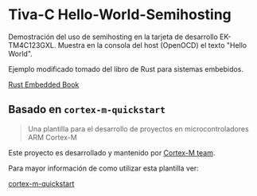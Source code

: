 # Tiva-C Hello-World-Semihosting

Demostración del uso de semihosting en la tarjeta de desarrollo EK-TM4C123GXL.
Muestra en la consola del host (OpenOCD) el texto "Hello World". 

Ejemplo modificado tomado del libro de Rust para sistemas embebidos.

[Rust Embedded Book](https://rust-embedded.github.io/book/)

 
## Basado en `cortex-m-quickstart`

> Una plantilla para el desarrollo de proyectos en microcontroladores ARM Cortex-M 

Este proyecto es desarrollado y mantenido por [Cortex-M team][team].

Para mayor información de como utilizar esta plantilla ver: 

[cortex-m-quickstart](https://github.com/rust-embedded/cortex-m-quickstart)

[CoC]: https://www.rust-lang.org/policies/code-of-conduct
[team]: https://github.com/rust-embedded/wg#the-cortex-m-team
